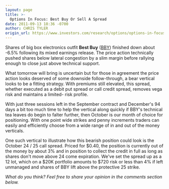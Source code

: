 ```yaml
---
layout: page
title: >-
  Options In Focus: Best Buy Or Sell A Spread
date: 2011-09-13 18:36 -0700
author: CHRIS TYLER
origin_url: https://www.investors.com/research/options/options-in-focus-best-buy-or-sell-a-spread/
---
```






Shares of big box electronics outfit **Best Buy**  ([BBY](https://research.investors.com/quote.aspx?symbol=BBY)) finished down about -6.5% following its mixed earnings release. The price action technically pushed shares below lateral congestion by a slim margin before rallying enough to close just above technical support. 

  

What tomorrow will bring is uncertain but for those in agreement the price action looks deserved of some downside follow-through, a bear vertical looks to be a fitting strategy. With premiums still elevated, this spread, whether executed as a debit put spread or call credit spread, removes vega risk and maintains a limited- risk profile. 

  

With just three sessions left in the September contract and December's 94 days a bit too much time to help the vertical along quickly if BBY's technical tea leaves do begin to falter further, then October is our month of choice for positioning. With one point wide strikes and penny increments traders can easily and efficiently choose from a wide range of in and out of the money verticals.

  

  

One such vertical to illustrate how this bearish position could look is the October 24 / 25 call spread. Priced for $0.40, the position is currently out of the money by about 3% and in position to collect the credit in full as long as shares don't move above 24 come expiration. We've set the spread up as a 12 lot, which on a $20K portfolio amounts to $720 risk or less than 4% if left unmanaged and shares of BBY lift above the protective 25 strike.

  

*What do you think? Feel free to share your opinion in the comments section below.*




